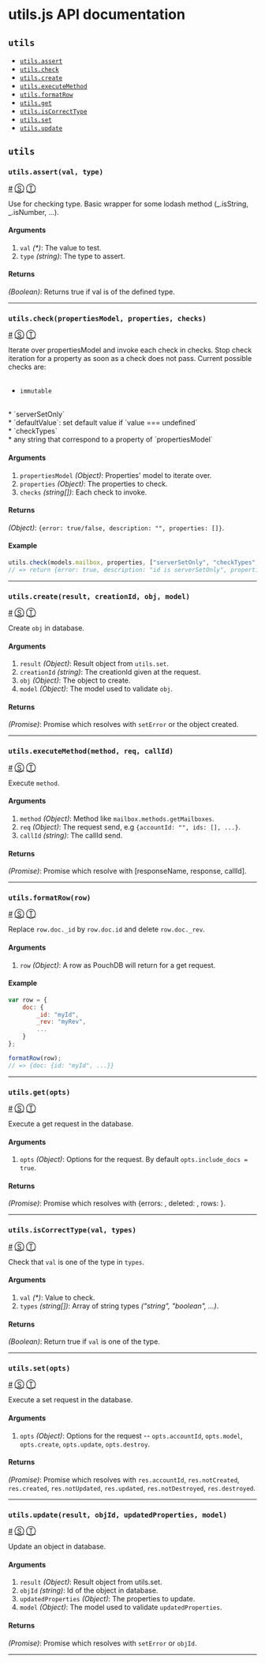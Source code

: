 # utils.js API documentation

<!-- div class="toc-container" -->

<!-- div -->

## `utils`
* <a href="#utils-assert">`utils.assert`</a>
* <a href="#utils-check">`utils.check`</a>
* <a href="#utils-create">`utils.create`</a>
* <a href="#utils-executeMethod">`utils.executeMethod`</a>
* <a href="#utils-formatRow">`utils.formatRow`</a>
* <a href="#utils-get">`utils.get`</a>
* <a href="#utils-isCorrectType">`utils.isCorrectType`</a>
* <a href="#utils-set">`utils.set`</a>
* <a href="#utils-update">`utils.update`</a>

<!-- /div -->

<!-- /div -->

<!-- div class="doc-container" -->

<!-- div -->

## `utils`

<!-- div -->

### <a id="utils-assert"></a>`utils.assert(val, type)`
<a href="#utils-assert">#</a> [&#x24C8;](https://github.com/arnaudchenyensu/JMAP-Server/blob/master/utils.js#L17 "View in source") [&#x24C9;][1]

Use for checking type. Basic wrapper for some lodash method (_.isString, _.isNumber, ...).

#### Arguments
1. `val` *(&#42;)*: The value to test.
2. `type` *(string)*: The type to assert.

#### Returns
*(Boolean)*:       Returns true if val is of the defined type.

* * *

<!-- /div -->

<!-- div -->

### <a id="utils-check"></a>`utils.check(propertiesModel, properties, checks)`
<a href="#utils-check">#</a> [&#x24C8;](https://github.com/arnaudchenyensu/JMAP-Server/blob/master/utils.js#L200 "View in source") [&#x24C9;][1]

Iterate over propertiesModel and invoke each check in checks.
Stop check iteration for a property as soon as a check does not pass.
Current possible checks are:<br>
<br>
* `immutable`
<br>
* `serverSetOnly`
<br>
* `defaultValue`: set default value if `value === undefined`
<br>
* `checkTypes`
<br>
* any string that correspond to a property of `propertiesModel`

#### Arguments
1. `propertiesModel` *(Object)*: Properties' model to iterate over.
2. `properties` *(Object)*: The properties to check.
3. `checks` *(string&#91;&#93;)*: Each check to invoke.

#### Returns
*(Object)*:                    `{error: true/false, description: "", properties: []}`.

#### Example
```js
utils.check(models.mailbox, properties, ["serverSetOnly", "checkTypes", "checksWhenCreate"]);
// => return {error: true, description: "id is serverSetOnly", properties: ["id"]}
```
* * *

<!-- /div -->

<!-- div -->

### <a id="utils-create"></a>`utils.create(result, creationId, obj, model)`
<a href="#utils-create">#</a> [&#x24C8;](https://github.com/arnaudchenyensu/JMAP-Server/blob/master/utils.js#L266 "View in source") [&#x24C9;][1]

Create `obj` in database.

#### Arguments
1. `result` *(Object)*: Result object from `utils.set`.
2. `creationId` *(string)*: The creationId given at the request.
3. `obj` *(Object)*: The object to create.
4. `model` *(Object)*: The model used to validate `obj`.

#### Returns
*(Promise)*:             Promise which resolves with `setError` or
the object created.

* * *

<!-- /div -->

<!-- div -->

### <a id="utils-executeMethod"></a>`utils.executeMethod(method, req, callId)`
<a href="#utils-executeMethod">#</a> [&#x24C8;](https://github.com/arnaudchenyensu/JMAP-Server/blob/master/utils.js#L60 "View in source") [&#x24C9;][1]

Execute `method`.

#### Arguments
1. `method` *(Object)*: Method like `mailbox.methods.getMailboxes`.
2. `req` *(Object)*: The request send, e.g `{accountId: "", ids: [], ...}`.
3. `callId` *(string)*: The callId send.

#### Returns
*(Promise)*:         Promise which resolve with &#91;responseName, response, callId&#93;.

* * *

<!-- /div -->

<!-- div -->

### <a id="utils-formatRow"></a>`utils.formatRow(row)`
<a href="#utils-formatRow">#</a> [&#x24C8;](https://github.com/arnaudchenyensu/JMAP-Server/blob/master/utils.js#L368 "View in source") [&#x24C9;][1]

Replace `row.doc._id` by `row.doc.id` and delete `row.doc._rev`.

#### Arguments
1. `row` *(Object)*: A row as PouchDB will return for a get request.

#### Example
```js
var row = {
    doc: {
        _id: "myId",
        _rev: "myRev",
        ...
    }
};

formatRow(row);
// => {doc: {id: "myId", ...}}
```
* * *

<!-- /div -->

<!-- div -->

### <a id="utils-get"></a>`utils.get(opts)`
<a href="#utils-get">#</a> [&#x24C8;](https://github.com/arnaudchenyensu/JMAP-Server/blob/master/utils.js#L110 "View in source") [&#x24C9;][1]

Execute a get request in the database.

#### Arguments
1. `opts` *(Object)*: Options for the request. By default `opts.include_docs = true`.

#### Returns
*(Promise)*:      Promise which resolves with {errors: , deleted: , rows: }.

* * *

<!-- /div -->

<!-- div -->

### <a id="utils-isCorrectType"></a>`utils.isCorrectType(val, types)`
<a href="#utils-isCorrectType">#</a> [&#x24C8;](https://github.com/arnaudchenyensu/JMAP-Server/blob/master/utils.js#L44 "View in source") [&#x24C9;][1]

Check that `val` is one of the type in `types`.

#### Arguments
1. `val` *(&#42;)*: Value to check.
2. `types` *(string&#91;&#93;)*: Array of string types *("string", "boolean", ...)*.

#### Returns
*(Boolean)*:          Return true if `val` is one of the type.

* * *

<!-- /div -->

<!-- div -->

### <a id="utils-set"></a>`utils.set(opts)`
<a href="#utils-set">#</a> [&#x24C8;](https://github.com/arnaudchenyensu/JMAP-Server/blob/master/utils.js#L142 "View in source") [&#x24C9;][1]

Execute a set request in the database.

#### Arguments
1. `opts` *(Object)*: Options for the request -- `opts.accountId`, `opts.model`, `opts.create`, `opts.update`, `opts.destroy`.

#### Returns
*(Promise)*:       Promise which resolves with `res.accountId`, `res.notCreated`, `res.created`,
`res.notUpdated`, `res.updated`, `res.notDestroyed`, `res.destroyed`.

* * *

<!-- /div -->

<!-- div -->

### <a id="utils-update"></a>`utils.update(result, objId, updatedProperties, model)`
<a href="#utils-update">#</a> [&#x24C8;](https://github.com/arnaudchenyensu/JMAP-Server/blob/master/utils.js#L308 "View in source") [&#x24C9;][1]

Update an object in database.

#### Arguments
1. `result` *(Object)*: Result object from utils.set.
2. `objId` *(string)*: Id of the object in database.
3. `updatedProperties` *(Object)*: The properties to update.
4. `model` *(Object)*: The model used to validate `updatedProperties`.

#### Returns
*(Promise)*:                    Promise which resolves with `setError` or `objId`.

* * *

<!-- /div -->

<!-- /div -->

<!-- /div -->

 [1]: #utils "Jump back to the TOC."
